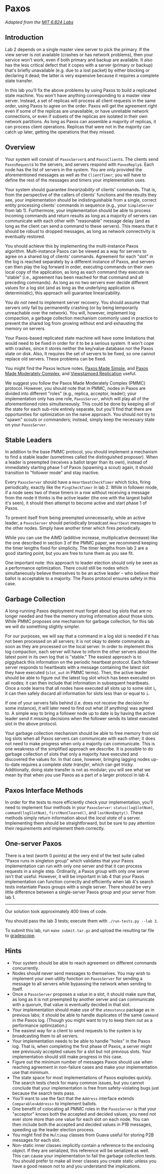 # Paxos
*Adapted from the [MIT 6.824
Labs](http://nil.csail.mit.edu/6.824/2015/labs/lab-3.html)*


## Introduction
Lab 2 depends on a single master view server to pick the primary. If the view
server is not available (crashes or has network problems), then your service
won't work, even if both primary and backup are available. It also has the less
critical defect that it copes with a server (primary or backup) that's briefly
unavailable (e.g. due to a lost packet) by either blocking or declaring it dead;
the latter is very expensive because it requires a complete state transfer.

In this lab you'll fix the above problems by using Paxos to build a replicated
state machine. You won't have anything corresponding to a master view server.
Instead, a set of replicas will process all client requests in the same order,
using Paxos to agree on the order. Paxos will get the agreement right even if
some of the replicas are unavailable, or have unreliable network connections, or
even if subsets of the replicas are isolated in their own network partitions. As
long as Paxos can assemble a majority of replicas, it can process client
operations. Replicas that were not in the majority can catch up later, getting
the operations that they missed.


## Overview
Your system will consist of `PaxosServer`s and `PaxosClient`s. The clients send
`PaxosRequest`s to the servers, and servers respond with `PaxosReply`s. Each
node has the list of servers in the system. You are only provided the
aforementioned messages as well as the `ClientTimer`; you will have to define
the rest of the messages and timers your implementation uses.

Your system should guarantee *linearizability* of clients' commands. That is,
from the perspective of the callers of clients' functions and the results they
see, your implementation should be indistinguishable from a single, correct
entity processing clients' commands in sequence (e.g., your `SimpleServer` from
lab 1). Furthermore, your implementation should be able to process incoming
commands and return results as long as a majority of servers can communicate
with each other with "reasonable" message delay (and as long as the client can
send a command to these servers). This means that it should be robust to dropped
messages, as long as network connectivity is eventually restored.

You should achieve this by implementing the multi-instance Paxos algorithm.
Multi-instance Paxos can be viewed as a way for servers to agree on a shared log
of clients' commands. Agreement for each "slot" in the log is reached separately
by a different instance of Paxos, and servers can then play the log forward in
order, executing commands on their own local copy of the application, as long as
each command they execute is "stable" (i.e., agreement has been reached for that
command and all preceding commands). As long as no two servers ever decide
different values for a log slot (and as long as the underlying application is
deterministic), this approach will guarantee linearizability.

You *do not* need to implement server recovery. You should assume that servers
only fail by permanently crashing (or by being temporarily unreachable over the
network). You will, however, implement log compaction, a garbage collection
mechanism commonly used in practice to prevent the shared log from growing
without end and exhausting the memory on servers.

Your Paxos-based replicated state machine will have some limitations that would
need to be fixed in order for it to be a serious system. It won't cope with
crashes, since it stores neither the key/value database nor the Paxos state on
disk. Also, It requires the set of servers to be fixed, so one cannot replace
old servers. These problems can be fixed.

You might find the Paxos lecture notes, [Paxos Made
Simple](https://lamport.azurewebsites.net/pubs/paxos-simple.pdf), and [Paxos
Made Moderately
Complex](http://www.cs.cornell.edu/courses/cs7412/2011sp/paxos.pdf), and
[Viewstamped Replication](https://dl.acm.org/citation.cfm?id=62549) useful.

We suggest you follow the Paxos Made Moderately Complex (PMMC) protocol.
However, you should note that in PMMC, nodes in Paxos are divided into different
"roles" (e.g., replica, acceptor, leader); your implementation only has one
role, `PaxosServer`, which will play all of the aforementioned roles
simultaneously. This could be done by keeping all of the state for each sub-role
entirely separate, but you'll find that there are opportunities for optimization
on the naive approach. You should not try to "spawn" scouts or commanders;
instead, simply keep the necessary state on your `PaxosServer`.


## Stable Leaders
In addition to the base PMMC protocol, you should implement a mechanism to find
a stable leader (sometimes called the distinguished proposer). When a leader is
preempted (receives a ballot larger than its own), instead of immediately
starting phase 1 of Paxos (spawning a scout) again, it should transition to
"follower mode" and stay inactive.

Every `PaxosServer` should have a `HeartbeatCheckTimer` which ticks, firing
periodically, exactly like the `PingCheckTimer` in lab 2. While in follower
mode, if a node sees two of these timers in a row without receiving a message
from the node it thinks is the active leader (the one with the largest ballot
it's seen), it should then attempt to become active and start phase 1 of Paxos.

To prevent itself from being preempted unnecessarily, while an active leader, a
`PaxosServer` should periodically broadcast `Heartbeat` messages to the other
nodes. Simply have another timer which fires periodically.

While you can use the AIMD (additive increase, multiplicative decrease) like the
one described in section 3 of the PMMC paper, we recommend keeping the timer
lengths fixed for simplicity. The timer lengths from lab 2 are a good starting
point, but you are free to tune them as you see fit.

One important note: this approach to leader election should only be seen as a
performance optimization. There could still be nodes which simultaneously
believe themselves to be an active leader – who believe their ballot is
acceptable to a majority. The Paxos protocol ensures safety in this case.


## Garbage Collection
A long-running Paxos deployment must forget about log slots that are no longer
needed and free the memory storing information about those slots. While PMMC
proposes one mechanism for garbage collection, for this lab we will do something
slightly simpler.

For our purposes, we will say that a command in a log slot is needed if it has
not been processed on all servers; it is not okay to delete commands as soon as
they are processed on the local server. In order to implement this log
compaction, each server will have to inform the other servers about the latest
point in its own log that is "stable." The easiest approach is to piggyback this
information on the periodic heartbeat protocol. Each follower server responds to
heartbeats with a message containing the latest slot they have executed
(`slot_out` in PMMC terms). Then, the active leader should be able to figure out
the latest log slot which has been executed on all nodes; it can then include
that information in subsequent heartbeats. Once a node learns that all nodes
have executed all slots up to some slot `i`, it can then safely discard all
information for slots less than or equal to `i`.

If one of your servers falls behind (i.e. does not receive the decision for some
instance), it will later need to find out what (if anything) was agreed to. A
simple way to bring a follower node up to date is by having the active leader
send it missing decisions when the follower sends its latest executed slot in
the above protocol.

Your garbage collection mechanism should be able to free memory from old log
slots when all Paxos servers can communicate with each other; it does not need
to make progress when only a majority can communicate. This is one weakness of
the simplified approach we describe. It is possible to do garbage collection of
slots that only a majority have executed and discovered the values for. In that
case, however, bringing lagging nodes up-to-date requires a complete *state
transfer*, which can get tricky. Additionally, doing state transfer is not as
modular; you will see what we mean by that when you use Paxos as a part of a
larger protocol in lab 4.


## Paxos Interface Methods
In order for the tests to more efficiently check your implementation, you'll
need to implement four methods in your `PaxosServer`: `status(logSlotNum)`,
`command(logSlotNum)`, `firstNonCleared()`, and `lastNonEmpty()`. These methods
simply return information about the *local state* of a server. Implementing
them should be straightforward, but be sure to pay attention their requirements
and implement them correctly.


## One-server Paxos
There is a test (worth 0 points) at the very end of the test suite called "Paxos
runs in singleton group" which validates that your Paxos implementation can run
with only one server and that it can process requests in a single step.
Ordinarily, a Paxos group with only one server isn't that useful. However, it
will be important in lab 4 that your Paxos implementation can function correctly
and efficiently when lab 4's search tests instantiate Paxos groups with a single
server. There should be very little difference between a single-server Paxos
group and your server from lab 1.


---


Our solution took approximately 400 lines of code.

You should pass the lab 3 tests; execute them with `./run-tests.py --lab 3`.

To submit this lab, run `make submit.tar.gz` and upload the resulting tar file to [gradescope](https://www.gradescope.com/courses/751655).

## Hints
* Your system should be able to reach agreement on different commands
  concurrently.
* Nodes should never send messages to themselves. You may wish to implement your
  own utility function on `PaxosServer` for sending a message to all servers
  while bypassing the network when sending to itself.
* Once a `PaxosServer` proposes a value in a slot, it should make sure that, as
  long as it is not preempted by another server and can communicate with a
  quorum, that value is eventually decided in that slot.
* Your implementation should make use of the `atmostonce` package as in previous
  labs; it should be able to handle duplicates of the same `Command` in the
  Paxos log. (Though you might want to try to keep them out as a performance
  optimization.)
* The easiest way for a client to send requests to the system is by broadcasting
  them to all servers.
* Your implementation needs to be able to handle "holes" in the Paxos log. That
  is, when completing the first phase of Paxos, a server might see previously
  accepted values for a slot but not previous slots. Your implementation should
  still make progress in this case.
* Figure out the minimum number of messages Paxos should use when reaching
  agreement in non-failure cases and make your implementation use that minimum.
* The state space for most implementations of Paxos explodes quickly. The search
  tests check for many common issues, but you cannot conclude that your
  implementation is free from safety-violating bugs just because the search
  tests pass.
* You'll want to use the fact that the `Address` interface extends
  `Comparable<Address>` to implement ballots.
* One benefit of colocating all PMMC roles in the `PaxosServer` is that your
  "acceptor" knows both the accepted and decided values; you need not ever store
  more than one value for each slot on each node. You can then include both the
  accepted and decided values in P1B messages, speeding up the leader election
  process.
* You might find the `Multimap` classes from Guava useful for storing P2B
  messages for each slot.
* Non-static inner classes implicitly contain a reference to the enclosing
  object. If they are serialized, this reference will be serialized as well.
  This can cause your implementation to fail the garbage collection tests. You
  should prefer to make all inner classes you create static unless you have a
  good reason not to and you understand the implications.
